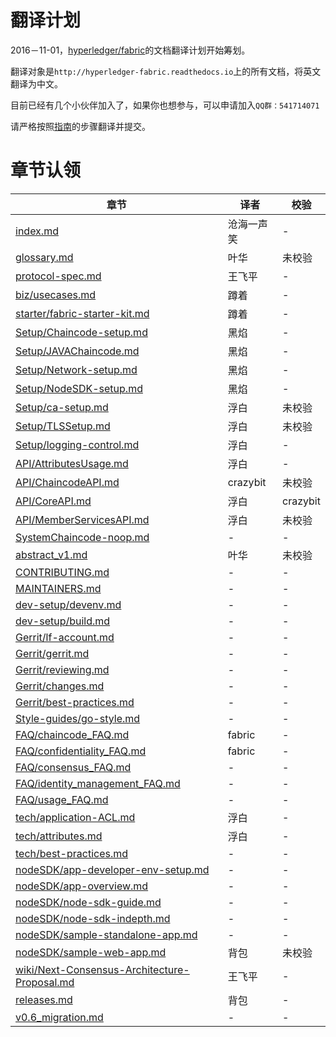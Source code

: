 # 翻译计划
2016－11-01，[hyperledger/fabric](https://github.com/hyperledger/fabric)的文档翻译计划开始筹划。

翻译对象是`http://hyperledger-fabric.readthedocs.io`上的所有文档，将英文翻译为中文。

目前已经有几个小伙伴加入了，如果你也想参与，可以申请加入`QQ群：541714071`

请严格按照[指南](https://github.com/hyperledgerchina/fabric_zh_CN_plan/blob/master/guideline.md)的步骤翻译并提交。

# 章节认领
| 章节 | 译者 | 校验 |
| --- | --- | --- |
| [index.md](https://github.com/hyperledgerchina/fabric_zh_CN/blob/v0.6_zh_CN/zh_CN/index.md) | 沧海一声笑 | - |
| [glossary.md](https://github.com/hyperledgerchina/fabric_zh_CN/blob/v0.6_zh_CN/zh_CN/glossary.md) | 叶华 | 未校验 |
| [protocol-spec.md](https://github.com/hyperledgerchina/fabric_zh_CN/blob/v0.6_zh_CN/zh_CN/protocol-spec.md) | 王飞平 | - |
| [biz/usecases.md](https://github.com/hyperledgerchina/fabric_zh_CN/blob/v0.6_zh_CN/zh_CN/biz/usecases.md) | 蹲着 | - |
| [starter/fabric-starter-kit.md](https://github.com/hyperledgerchina/fabric_zh_CN/blob/v0.6_zh_CN/zh_CN/starter/fabric-starter-kit.md) | 蹲着 | - |
| [Setup/Chaincode-setup.md](https://github.com/hyperledgerchina/fabric_zh_CN/blob/v0.6_zh_CN/zh_CN/Setup/Chaincode-setup.md) | 黑焰 | - |
| [Setup/JAVAChaincode.md](https://github.com/hyperledgerchina/fabric_zh_CN/blob/v0.6_zh_CN/zh_CN/Setup/JAVAChaincode.md) | 黑焰 | - |
| [Setup/Network-setup.md](https://github.com/hyperledgerchina/fabric_zh_CN/blob/v0.6_zh_CN/zh_CN/Setup/Network-setup.md) | 黑焰 | - |
| [Setup/NodeSDK-setup.md](https://github.com/hyperledgerchina/fabric_zh_CN/blob/v0.6_zh_CN/zh_CN/Setup/NodeSDK-setup.md) | 黑焰 | - |
| [Setup/ca-setup.md](https://github.com/hyperledgerchina/fabric_zh_CN/blob/v0.6_zh_CN/zh_CN/Setup/ca-setup.md) | 浮白 | 未校验 |
| [Setup/TLSSetup.md](https://github.com/hyperledgerchina/fabric_zh_CN/blob/v0.6_zh_CN/zh_CN/Setup/TLSSetup.md) | 浮白 | 未校验 |
| [Setup/logging-control.md](https://github.com/hyperledgerchina/fabric_zh_CN/blob/v0.6_zh_CN/zh_CN/Setup/logging-control.md) | 浮白 | - |
| [API/AttributesUsage.md](https://github.com/hyperledgerchina/fabric_zh_CN/blob/v0.6_zh_CN/zh_CN/API/AttributesUsage.md) | 浮白 | - |
| [API/ChaincodeAPI.md](https://github.com/hyperledgerchina/fabric_zh_CN/blob/v0.6_zh_CN/zh_CN/API/ChaincodeAPI.md) | crazybit | 未校验 |
| [API/CoreAPI.md](https://github.com/hyperledgerchina/fabric_zh_CN/blob/v0.6_zh_CN/zh_CN/API/CoreAPI.md) | 浮白 | crazybit |
| [API/MemberServicesAPI.md](https://github.com/hyperledgerchina/fabric_zh_CN/blob/v0.6_zh_CN/zh_CN/API/MemberServicesAPI.md) | 浮白 | 未校验 |
| [SystemChaincode-noop.md](https://github.com/hyperledgerchina/fabric_zh_CN/blob/v0.6_zh_CN/zh_CN/SystemChaincode-noop.md) | - | - |
| [abstract_v1.md](https://github.com/hyperledgerchina/fabric_zh_CN/blob/v0.6_zh_CN/zh_CN/abstract_v1.md) | 叶华 | 未校验 |
| [CONTRIBUTING.md](https://github.com/hyperledgerchina/fabric_zh_CN/blob/v0.6_zh_CN/zh_CN/CONTRIBUTING.md) | - | - |
| [MAINTAINERS.md](https://github.com/hyperledgerchina/fabric_zh_CN/blob/v0.6_zh_CN/zh_CN/MAINTAINERS.md) | - | - |
| [dev-setup/devenv.md](https://github.com/hyperledgerchina/fabric_zh_CN/blob/v0.6_zh_CN/zh_CN/dev-setup/devenv.md) | - | - |
| [dev-setup/build.md](https://github.com/hyperledgerchina/fabric_zh_CN/blob/v0.6_zh_CN/zh_CN/dev-setup/build.md) | - | - |
| [Gerrit/lf-account.md](https://github.com/hyperledgerchina/fabric_zh_CN/blob/v0.6_zh_CN/zh_CN/Gerrit/lf-account.md) | - | - |
| [Gerrit/gerrit.md](https://github.com/hyperledgerchina/fabric_zh_CN/blob/v0.6_zh_CN/zh_CN/Gerrit/gerrit.md) | - | - |
| [Gerrit/reviewing.md](https://github.com/hyperledgerchina/fabric_zh_CN/blob/v0.6_zh_CN/zh_CN/Gerrit/reviewing.md) | - | - |
| [Gerrit/changes.md](https://github.com/hyperledgerchina/fabric_zh_CN/blob/v0.6_zh_CN/zh_CN/Gerrit/changes.md) | - | - |
| [Gerrit/best-practices.md](https://github.com/hyperledgerchina/fabric_zh_CN/blob/v0.6_zh_CN/zh_CN/Gerrit/best-practices.md) | - | - |
| [Style-guides/go-style.md](https://github.com/hyperledgerchina/fabric_zh_CN/blob/v0.6_zh_CN/zh_CN/Style-guides/go-style.md) | - | - |
| [FAQ/chaincode_FAQ.md](https://github.com/hyperledgerchina/fabric_zh_CN/blob/v0.6_zh_CN/zh_CN/FAQ/chaincode_FAQ.md) | fabric | - |
| [FAQ/confidentiality_FAQ.md](https://github.com/hyperledgerchina/fabric_zh_CN/blob/v0.6_zh_CN/zh_CN/FAQ/confidentiality_FAQ.md) | fabric | - |
| [FAQ/consensus_FAQ.md](https://github.com/hyperledgerchina/fabric_zh_CN/blob/v0.6_zh_CN/zh_CN/FAQ/consensus_FAQ.md) | - | - |
| [FAQ/identity_management_FAQ.md](https://github.com/hyperledgerchina/fabric_zh_CN/blob/v0.6_zh_CN/zh_CN/FAQ/identity_management_FAQ.md) | - | - |
| [FAQ/usage_FAQ.md](https://github.com/hyperledgerchina/fabric_zh_CN/blob/v0.6_zh_CN/zh_CN/FAQ/usage_FAQ.md) | - | - |
| [tech/application-ACL.md](https://github.com/hyperledgerchina/fabric_zh_CN/blob/v0.6_zh_CN/zh_CN/tech/application-ACL.md) | 浮白 | - |
| [tech/attributes.md](https://github.com/hyperledgerchina/fabric_zh_CN/blob/v0.6_zh_CN/zh_CN/tech/attributes.md) | 浮白 | - |
| [tech/best-practices.md](https://github.com/hyperledgerchina/fabric_zh_CN/blob/v0.6_zh_CN/zh_CN/tech/best-practices.md) | - | - |
| [nodeSDK/app-developer-env-setup.md](https://github.com/hyperledgerchina/fabric_zh_CN/blob/v0.6_zh_CN/zh_CN/nodeSDK/app-developer-env-setup.md) | - | - |
| [nodeSDK/app-overview.md](https://github.com/hyperledgerchina/fabric_zh_CN/blob/v0.6_zh_CN/zh_CN/nodeSDK/app-overview.md) | - | - |
| [nodeSDK/node-sdk-guide.md](https://github.com/hyperledgerchina/fabric_zh_CN/blob/v0.6_zh_CN/zh_CN/nodeSDK/node-sdk-guide.md) | - | - |
| [nodeSDK/node-sdk-indepth.md](https://github.com/hyperledgerchina/fabric_zh_CN/blob/v0.6_zh_CN/zh_CN/nodeSDK/node-sdk-indepth.md) | - | - |
| [nodeSDK/sample-standalone-app.md](https://github.com/hyperledgerchina/fabric_zh_CN/blob/v0.6_zh_CN/zh_CN/nodeSDK/sample-standalone-app.md) | - | - |
| [nodeSDK/sample-web-app.md](https://github.com/hyperledgerchina/fabric_zh_CN/blob/v0.6_zh_CN/zh_CN/nodeSDK/sample-web-app.md) | 背包 | 未校验 |
| [wiki/Next-Consensus-Architecture-Proposal.md](https://github.com/hyperledgerchina/fabric_zh_CN/blob/v0.6_zh_CN/zh_CN/wiki/Next-Consensus-Architecture-Proposal.md) | 王飞平 | - |
| [releases.md](https://github.com/hyperledgerchina/fabric_zh_CN/blob/v0.6_zh_CN/zh_CN/releases.md) | 背包 | - |
| [v0.6_migration.md](https://github.com/hyperledgerchina/fabric_zh_CN/blob/v0.6_zh_CN/zh_CN/v0.6_migration.md) | - | - |
